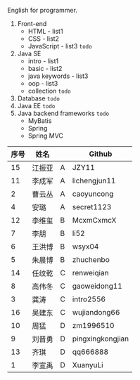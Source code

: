 English for programmer.

1. Front-end
    - HTML - list1
    - CSS - list2
    - JavaScript - list3 `todo`
2. Java SE
    - intro - list1
    - basic - list2
    - java keywords - list3
    - oop - list3
    - collection `todo`
3. Database `todo`
4. Java EE `todo`
5. Java backend frameworks `todo`
    - MyBatis
    - Spring
    - Spring MVC
    
| 序号   | 姓名   |      |Github|
| ---- | ---- | ---- |---|
| 15   | 江振亚  | A    |JZY11|
| 11   | 李成军  | A    |lichengjun11|
| 2    | 曹云丛  | A    |caoyuncong|
| 4    | 安璐   | A    |secret1123|
| 12   | 李维玺  | B    |McxmCxmcX|
| 7    | 李朋   |  B   |li52|
| 6    | 王洪博  | B    |wsyx04|
| 5    | 朱晨博  | B    |zhuchenbo|
| 14   | 任纹乾  | C    |renweiqian|
| 8    | 高伟冬  | C    |gaoweidong11|
| 3    | 龚涛   | C    |intro2556|
| 16   | 吴建东   | C    |wujiandong66|    
| 10   | 周猛   | D    |zm1996510|
| 9   | 刘晋勇  | D    |pingxingkongjian|
| 13   | 齐琪   | D    |qq666888|
| 1    | 李宣禹  | D    |XuanyuLi|
   